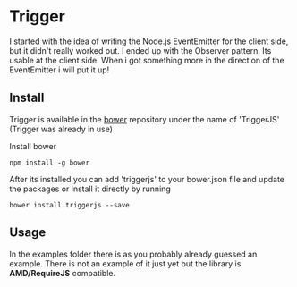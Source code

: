 
# Trigger

I started with the idea of writing the Node.js EventEmitter for the client side, but it didn't really worked out. I ended up with the Observer pattern. Its usable at the client side. When i got something more in the direction of the EventEmitter i will put it up!

## Install

Trigger is available in the [bower](http://bower.io) repository under the name of 'TriggerJS' (Trigger was already in use)

Install bower

```
npm install -g bower
```

After its installed you can add 'triggerjs' to your bower.json file and update the packages or install it directly by running

```
bower install triggerjs --save
```


## Usage

In the examples folder there is as you probably already guessed an example. There is not an example of it just yet but the library is **AMD/RequireJS** compatible. 
